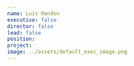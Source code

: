```yaml
---
name: Luis Rendon
executive: false
director: false
lead: false
position:  
project:  
image: ../assets/default_exec_image.png
---
```

